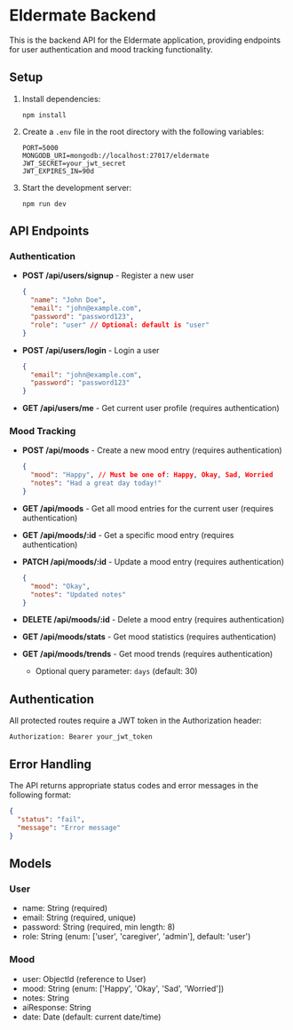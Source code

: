 # Eldermate Backend

This is the backend API for the Eldermate application, providing endpoints for user authentication and mood tracking functionality.

## Setup

1. Install dependencies:
   ```
   npm install
   ```

2. Create a `.env` file in the root directory with the following variables:
   ```
   PORT=5000
   MONGODB_URI=mongodb://localhost:27017/eldermate
   JWT_SECRET=your_jwt_secret
   JWT_EXPIRES_IN=90d
   ```

3. Start the development server:
   ```
   npm run dev
   ```

## API Endpoints

### Authentication

- **POST /api/users/signup** - Register a new user
  ```json
  {
    "name": "John Doe",
    "email": "john@example.com",
    "password": "password123",
    "role": "user" // Optional: default is "user"
  }
  ```

- **POST /api/users/login** - Login a user
  ```json
  {
    "email": "john@example.com",
    "password": "password123"
  }
  ```

- **GET /api/users/me** - Get current user profile (requires authentication)

### Mood Tracking

- **POST /api/moods** - Create a new mood entry (requires authentication)
  ```json
  {
    "mood": "Happy", // Must be one of: Happy, Okay, Sad, Worried
    "notes": "Had a great day today!"
  }
  ```

- **GET /api/moods** - Get all mood entries for the current user (requires authentication)

- **GET /api/moods/:id** - Get a specific mood entry (requires authentication)

- **PATCH /api/moods/:id** - Update a mood entry (requires authentication)
  ```json
  {
    "mood": "Okay",
    "notes": "Updated notes"
  }
  ```

- **DELETE /api/moods/:id** - Delete a mood entry (requires authentication)

- **GET /api/moods/stats** - Get mood statistics (requires authentication)

- **GET /api/moods/trends** - Get mood trends (requires authentication)
  - Optional query parameter: `days` (default: 30)

## Authentication

All protected routes require a JWT token in the Authorization header:

```
Authorization: Bearer your_jwt_token
```

## Error Handling

The API returns appropriate status codes and error messages in the following format:

```json
{
  "status": "fail",
  "message": "Error message"
}
```

## Models

### User

- name: String (required)
- email: String (required, unique)
- password: String (required, min length: 8)
- role: String (enum: ['user', 'caregiver', 'admin'], default: 'user')

### Mood

- user: ObjectId (reference to User)
- mood: String (enum: ['Happy', 'Okay', 'Sad', 'Worried'])
- notes: String
- aiResponse: String
- date: Date (default: current date/time)